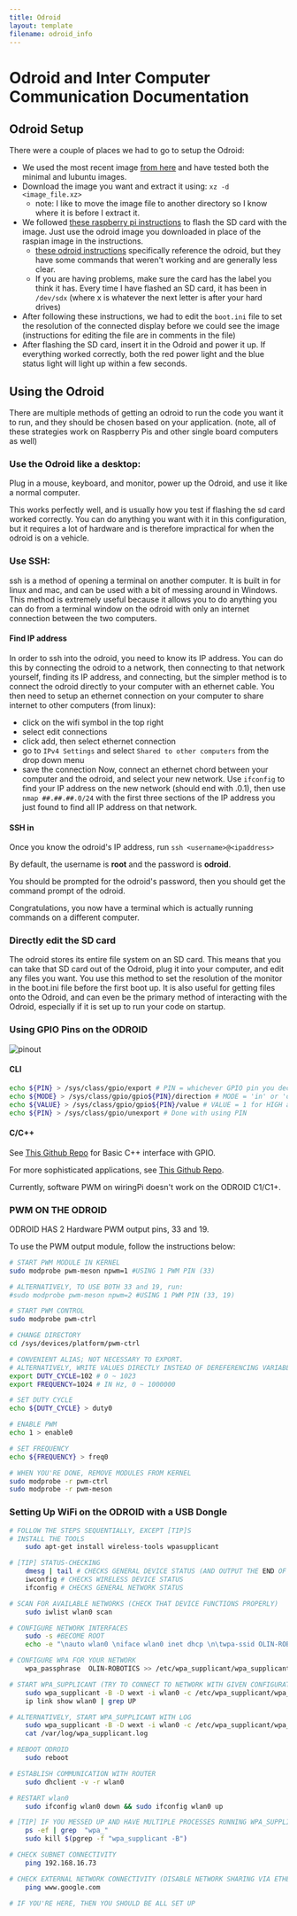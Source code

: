 ```yaml
---
title: Odroid
layout: template
filename: odroid_info
---
```


# Odroid and Inter Computer Communication Documentation

## Odroid Setup
There were a couple of places we had to go to setup the Odroid:

- We used the most recent image [from here](http://east.us.odroid.in/ubuntu_14.04lts/) and have tested both the minimal and lubuntu images.
- Download the image you want and extract it using: `xz -d <image_file.xz>`
  - note: I like to move the image file to another directory so I know where it is before I extract it.
- We followed [these raspberry pi instructions](https://www.raspberrypi.org/documentation/installation/installing-images/linux.md) to flash the SD card with the image. Just use the odroid image you downloaded in place of the raspian image in the instructions.
  - [these odroid instructions](http://odroid.us/mediawiki/index.php?title=Step-by-step_Ubuntu_SD_Card_Setup) specifically reference the odroid, but they have some commands that weren't working and are generally less clear.
  - If you are having problems, make sure the card has the label you think it has. Every time I have flashed an SD card, it has been in `/dev/sdx` (where x is whatever the next letter is after your hard drives)
- After following these instructions, we had to edit the `boot.ini` file to set the resolution of the connected display before we could see the image (instructions for editing the file are in comments in the file)
- After flashing the SD card, insert it in the Odroid and power it up.  If everything worked correctly, both the red power light and the blue status light will light up within a few seconds.

## Using the Odroid
There are multiple methods of getting an odroid to run the code you want it to run, and they should be chosen based on your application. (note, all of these strategies work on Raspberry Pis and other single board computers as well)

### Use the Odroid like a desktop:
Plug in a mouse, keyboard, and monitor, power up the Odroid, and use it like a normal computer.

This works perfectly well, and is usually how you test if flashing the sd card worked correctly.  You can do anything you want with it in this configuration, but it requires a lot of hardware and is therefore impractical for when the odroid is on a vehicle.

### Use SSH:
ssh is a method of opening a terminal on another computer.  It is built in for linux and mac, and can be used with a bit of messing around in Windows. This method is extremely useful because it allows you to do anything you can do from a terminal window on the odroid with only an internet connection between the two computers.

#### Find IP address
In order to ssh into the odroid, you need to know its IP address. You can do this by connecting the odroid to a network, then connecting to that network yourself, finding its IP address, and connecting, but the simpler method is to connect the odroid directly to your computer with an ethernet cable.  You then need to setup an ethernet connection on your computer to share internet to other computers (from linux):
- click on the wifi symbol in the top right
- select edit connections
- click add, then select ethernet connection
- go to `IPv4 Settings` and select `Shared to other computers` from the drop down menu
- save the connection
Now, connect an ethernet chord between your computer and the odroid, and select your new network.  Use `ifconfig` to find your IP address on the new network (should end with .0.1), then use `nmap ##.##.##.0/24` with the first three sections of the IP address you just found to find all IP address on that network.

#### SSH in
Once you know the odroid's IP address, run `ssh <username>@<ipaddress>`

By default, the username is **root** and the password is **odroid**.

You should be prompted for the odroid's password, then you should get the command prompt of the odroid.

Congratulations, you now have a terminal which is actually running commands on a different computer.

### Directly edit the SD card
The odroid stores its entire file system on an SD card. This means that you can take that SD card out of the Odroid, plug it into your computer, and edit any files you want.  You use this method to set the resolution of the monitor in the boot.ini file before the first boot up.  It is also useful for getting files onto the Odroid, and can even be the primary method of interacting with the Odroid, especially if it is set up to run your code on startup.

### Using GPIO Pins on the ODROID

![pinout](images/odroid_pins.png)

#### CLI

```bash
echo ${PIN} > /sys/class/gpio/export # PIN = whichever GPIO pin you decided to use
echo ${MODE} > /sys/class/gpio/gpio${PIN}/direction # MODE = 'in' or 'out'  
echo ${VALUE} > /sys/class/gpio/gpio${PIN}/value # VALUE = 1 for HIGH and 0 for LOW
echo ${PIN} > /sys/class/gpio/unexport # Done with using PIN
```

####  C/C++

See [This Github Repo](https://github.com/yycho0108/GPIO_Interface) for Basic C++ interface with GPIO.

For more sophisticated applications, see [This Github Repo](https://github.com/hardkernel/wiringPi).

Currently, software PWM on wiringPi doesn't work on the ODROID C1/C1+.


### PWM ON THE ODROID

ODROID HAS 2 Hardware PWM output pins, 33 and 19.

To use the PWM output module, follow the instructions below:

```bash
# START PWM MODULE IN KERNEL
sudo modprobe pwm-meson npwm=1 #USING 1 PWM PIN (33)

# ALTERNATIVELY, TO USE BOTH 33 and 19, run:
#sudo modprobe pwm-meson npwm=2 #USING 1 PWM PIN (33, 19)

# START PWM CONTROL
sudo modprobe pwm-ctrl

# CHANGE DIRECTORY
cd /sys/devices/platform/pwm-ctrl

# CONVENIENT ALIAS; NOT NECESSARY TO EXPORT.
# ALTERNATIVELY, WRITE VALUES DIRECTLY INSTEAD OF DEREFERENCING VARIABLE.
export DUTY_CYCLE=102 # 0 ~ 1023
export FREQUENCY=1024 # IN Hz, 0 ~ 1000000

# SET DUTY CYCLE
echo ${DUTY_CYCLE} > duty0

# ENABLE PWM
echo 1 > enable0

# SET FREQUENCY
echo ${FREQUENCY} > freq0

# WHEN YOU'RE DONE, REMOVE MODULES FROM KERNEL
sudo modprobe -r pwm-ctrl
sudo modprobe -r pwm-meson
```

### Setting Up WiFi on the ODROID with a USB Dongle

```bash
# FOLLOW THE STEPS SEQUENTIALLY, EXCEPT [TIP]S
# INSTALL THE TOOLS
	sudo apt-get install wireless-tools wpasupplicant

# [TIP] STATUS-CHECKING
	dmesg | tail # CHECKS GENERAL DEVICE STATUS (AND OUTPUT THE END OF IT)
	iwconfig # CHECKS WIRELESS DEVICE STATUS
	ifconfig # CHECKS GENERAL NETWORK STATUS

# SCAN FOR AVAILABLE NETWORKS (CHECK THAT DEVICE FUNCTIONS PROPERLY)
	sudo iwlist wlan0 scan

# CONFIGURE NETWORK INTERFACES
	sudo -s #BECOME ROOT
	echo -e "\nauto wlan0 \niface wlan0 inet dhcp \n\twpa-ssid OLIN-ROBOTICS\n\twpa-psk R0B0TS-RULE" >> /etc/network/interfaces

# CONFIGURE WPA FOR YOUR NETWORK
	wpa_passphrase  OLIN-ROBOTICS >> /etc/wpa_supplicant/wpa_supplicant_OLIN-ROBOTICS.conf 

# START WPA_SUPPLICANT (TRY TO CONNECT TO NETWORK WITH GIVEN CONFIGURATION)
	sudo wpa_supplicant -B -D wext -i wlan0 -c /etc/wpa_supplicant/wpa_supplicant_OLIN-ROBOTICS.conf 
	ip link show wlan0 | grep UP

# ALTERNATIVELY, START WPA_SUPPLICANT WITH LOG
	sudo wpa_supplicant -B -D wext -i wlan0 -c /etc/wpa_supplicant/wpa_supplicant_OLIN-ROBOTICS.conf  -f /var/log/wpa_supplicant.log
	cat /var/log/wpa_supplicant.log 

# REBOOT ODROID
	sudo reboot

# ESTABLISH COMMUNICATION WITH ROUTER
	sudo dhclient -v -r wlan0

# RESTART wlan0
	sudo ifconfig wlan0 down && sudo ifconfig wlan0 up

# [TIP] IF YOU MESSED UP AND HAVE MULTIPLE PROCESSES RUNNING WPA_SUPPLICANT, GET RID OF THEM
	ps -ef | grep  "wpa_"
	sudo kill $(pgrep -f "wpa_supplicant -B")

# CHECK SUBNET CONNECTIVITY
	ping 192.168.16.73

# CHECK EXTERNAL NETWORK CONNECTIVITY (DISABLE NETWORK SHARING VIA ETHERNET CABLE IF YOU HAVE IT SET UP)
	ping www.google.com

# IF YOU'RE HERE, THEN YOU SHOULD BE ALL SET UP
```

